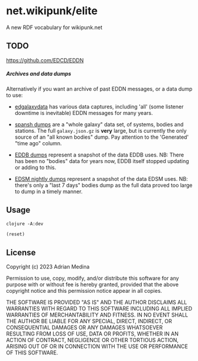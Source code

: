 # net.wikipunk/elite
A new RDF vocabulary for wikipunk.net

## TODO
https://github.com/EDCD/EDDN

##### Archives and data dumps

Alternatively if you want an archive of past EDDN messages, or a data dump to
use:

- [edgalaxydata](https://edgalaxydata.space/) has various data captures,
    including 'all' (some listener downtime is inevitable) EDDN messages for
    many years.

- [spansh dumps](https://www.spansh.co.uk/dumps) are a "whole galaxy" data set,
    of systems, bodies and stations.  The full `galaxy.json.gz` is **very**
    large, but is currently the only source of an "all known bodies" dump.
    Pay attention to the 'Generated' "time ago" column.

- [EDDB dumps](https://eddb.io/api) represent a snapshot of the data EDDB uses.
    NB: There has been no "bodies" data for years now, EDDB itself stopped
    updating or adding to this.

- [EDSM nightly dumps](https://www.edsm.net/en/nightly-dumps) represent a
    snapshot of the data EDSM uses.  NB: there's only a "last 7 days" bodies
    dump as the full data proved too large to dump in a timely manner.


## Usage

``` shell
clojure -A:dev
```

``` clojure
(reset)
```

## License
Copyright (c) 2023 Adrian Medina

Permission to use, copy, modify, and/or distribute this software for
any purpose with or without fee is hereby granted, provided that the
above copyright notice and this permission notice appear in all
copies.

THE SOFTWARE IS PROVIDED "AS IS" AND THE AUTHOR DISCLAIMS ALL
WARRANTIES WITH REGARD TO THIS SOFTWARE INCLUDING ALL IMPLIED
WARRANTIES OF MERCHANTABILITY AND FITNESS. IN NO EVENT SHALL THE
AUTHOR BE LIABLE FOR ANY SPECIAL, DIRECT, INDIRECT, OR CONSEQUENTIAL
DAMAGES OR ANY DAMAGES WHATSOEVER RESULTING FROM LOSS OF USE, DATA OR
PROFITS, WHETHER IN AN ACTION OF CONTRACT, NEGLIGENCE OR OTHER
TORTIOUS ACTION, ARISING OUT OF OR IN CONNECTION WITH THE USE OR
PERFORMANCE OF THIS SOFTWARE.
